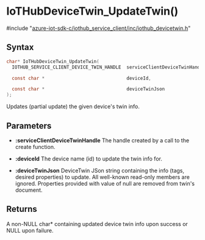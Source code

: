 # IoTHubDeviceTwin_UpdateTwin()

\#include "[azure-iot-sdk-c/iothub_service_client/inc/iothub_devicetwin.h](../iot-c-ref-iothub-devicetwin-h.md)"  

## Syntax

```C
char* IoTHubDeviceTwin_UpdateTwin(
  IOTHUB_SERVICE_CLIENT_DEVICE_TWIN_HANDLE  serviceClientDeviceTwinHandle,

  const char *                              deviceId,

  const char *                              deviceTwinJson
);
```

Updates (partial update) the given device's twin info.

## Parameters
* **:serviceClientDeviceTwinHandle** The handle created by a call to the create function. 

* **:deviceId** The device name (id) to update the twin info for. 

* **:deviceTwinJson** DeviceTwin JSon string containing the info (tags, desired properties) to update. All well-known read-only members are ignored. Properties provided with value of null are removed from twin's document.

## Returns
A non-NULL char* containing updated device twin info upon success or NULL upon failure.

